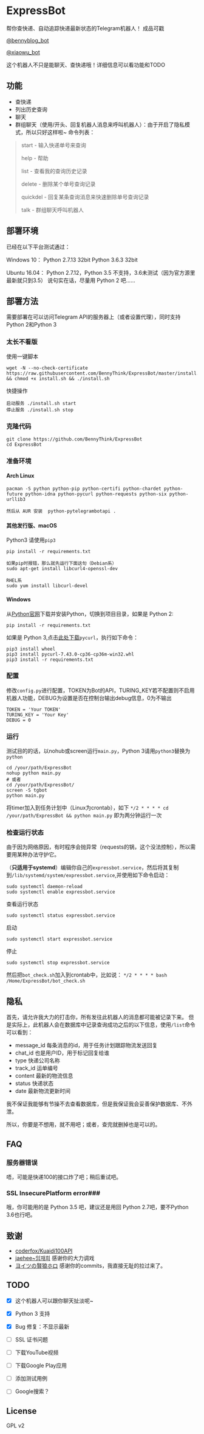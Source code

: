 ExpressBot
==

帮你查快递、自动追踪快递最新状态的Telegram机器人！
成品可戳

[@bennyblog_bot](https://t.me/bennyblog_bot)

[@xiaowu_bot](https://t.me/xiaowu_bot)

这个机器人不只是能聊天、查快递哦！详细信息可以看功能和TODO

## 功能 ##
* 查快递
* 列出历史查询
* 聊天
* 群组聊天（使用/开头、回复机器人消息来呼叫机器人）：由于开启了隐私模式，所以只好这样啦~
命令列表：

> start - 输入快递单号来查询 
>
> help - 帮助
>
> list - 查看我的查询历史记录
>
> delete - 删除某个单号查询记录
>
> quickdel - 回复某条查询消息来快速删除单号查询记录
>
> talk - 群组聊天呼叫机器人
 
## 部署环境 ##
已经在以下平台测试通过：

Windows 10： Python 2.7.13 32bit  Python 3.6.3 32bit

Ubuntu 16.04： Python 2.7.12，Python 3.5 不支持，3.6未测试（因为官方源里最新就只到3.5）
说句实在话，尽量用 Python 2 吧……

## 部署方法 ##
需要部署在可以访问Telegram API的服务器上（或者设置代理），同时支持Python 2和Python 3

### 太长不看版 ###
使用一键脚本
```
wget -N --no-check-certificate https://raw.githubusercontent.com/BennyThink/ExpressBot/master/install.sh && chmod +x install.sh && ./install.sh
```
快捷操作
```
启动服务 ./install.sh start
停止服务 ./install.sh stop
```

### 克隆代码 ###
```
git clone https://github.com/BennyThink/ExpressBot
cd ExpressBot
```
### 准备环境 ###
#### Arch Linux  ####
```
pacman -S python python-pip python-certifi python-chardet python-future python-idna python-pycurl python-requests python-six python-urllib3
```
    然后从 AUR 安装  python-pytelegrambotapi .

#### 其他发行版、macOS ####
Python3 请使用`pip3`
```
pip install -r requirements.txt
```
    如果pip时报错，那么就先运行下面这句（Debian系）
    sudo apt-get install libcurl4-openssl-dev
	
	RHEL系
	sudo yum install libcurl-devel

#### Windows  ####
从[Python官网](https://www.python.org/)下载并安装Python，切换到项目目录，如果是 Python 2:
```
pip install -r requirements.txt
```
如果是 Python 3,点击[此处下载](http://www.lfd.uci.edu/~gohlke/pythonlibs/zhckc95n/pycurl-7.43.0-cp36-cp36m-win32.whl)`pycurl`，执行如下命令：
```
pip3 install wheel
pip3 install pycurl-7.43.0-cp36-cp36m-win32.whl
pip3 install -r requirements.txt
```

### 配置 ###
修改`config.py`进行配置，TOKEN为Bot的API，TURING_KEY若不配置则不启用机器人功能，DEBUG为设置是否在控制台输出debug信息，0为不输出

```
TOKEN = 'Your TOKEN'
TURING_KEY = 'Your Key'
DEBUG = 0
```

### 运行 ###
测试目的的话，以nohub或screen运行`main.py`，Python 3请用`python3`替换为`python`
```
cd /your/path/ExpressBot
nohup python main.py
# 或者
cd /your/path/ExpressBot/
screen -S tgbot
python main.py
```
将timer加入到任务计划中（Linux为crontab），如下
`*/2 * * * * cd /your/path/ExpressBot && python main.py`
即为两分钟运行一次

###  检查运行状态 ###
由于因为网络原因，有时程序会抛异常（requests的锅，这个没法控制），所以需要用某种办法守护它。

（**只适用于systemd**）编辑你自己的`expressbot.service`，然后将其复制到`/lib/systemd/system/expressbot.service`,并使用如下命令启动：
```
sudo systemctl daemon-reload
sudo systemctl enable expressbot.service
```
查看运行状态
```
sudo systemctl status expressbot.service
```
启动
```
sudo systemctl start expressbot.service
```
停止
```
sudo systemctl stop expressbot.service
```
然后把`bot_check.sh`加入到crontab中，比如说：
``
*/2 * * * * bash /Home/ExpressBot/bot_check.sh
``
## 隐私 ##
首先，请允许我大力的打击你，所有发往此机器人的消息都可能被记录下来。
但是实际上，此机器人会在数据库中记录查询成功之后的以下信息，使用`/list`命令可以看到：
* message_id 每条消息的id，用于任务计划跟踪物流发送回复
* chat_id 也是用户ID，用于标记回复给谁
* type 快递公司名称
* track_id 运单编号
* content 最新的物流信息
* status 快递状态
* date 最新物流更新时间

我不保证我能够有节操不去查看数据库，但是我保证我会妥善保护数据库、不外泄。

所以，你要是不想用，就不用吧；或者，查完就删掉也是可以的。

## FAQ ##
### 服务器错误 ###
唔，可能是快递100的接口炸了吧；稍后重试吧。
### SSL InsecurePlatform error###
哦，你可能用的是 Python 3.5 吧，建议还是用回 Python 2.7吧，要不Python 3.6也行吧。

## 致谢 ##
* [coderfox/Kuaidi100API](https://github.com/coderfox/Kuaidi100API)
* [jaehee~임재희](https://twitter.com/GFW) 感谢你的大力调戏
* [ヨイツの賢狼ホロ](https://github.com/KenOokamiHoro) 感谢你的commits，我直接无耻的拉过来了。

## TODO ##
- [x] 这个机器人可以跟你聊天扯淡呢~
- [x] Python 3 支持
- [x] Bug 修复：不显示最新
- [ ] SSL 证书问题
- [ ] 下载YouTube视频
- [ ] 下载Google Play应用
- [ ] 添加测试用例
- [ ] Google搜索？


## License ##
GPL v2
